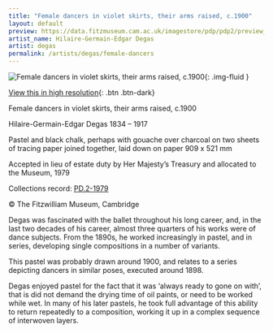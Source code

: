 ```yaml
---
title: "Female dancers in violet skirts, their arms raised, c.1900"
layout: default
preview: https://data.fitzmuseum.cam.ac.uk/imagestore/pdp/pdp2/preview_PD_2_1979.jpg
artist_name: Hilaire-Germain-Edgar Degas
artist: degas
permalink: /artists/degas/female-dancers
---
```


![Female dancers in violet skirts, their arms raised, c.1900](https://data.fitzmuseum.cam.ac.uk/imagestore/pdp/pdp2/PD_2_1979.jpg){: .img-fluid }

[View this in high resolution](https://data.fitzmuseum.cam.ac.uk/id/image/iiif/media-9844#?c=&m=&cv=){: .btn .btn-dark}

Female dancers in violet skirts, their arms raised, c.1900

Hilaire-Germain-Edgar Degas 1834 – 1917

Pastel and black chalk, perhaps with gouache over charcoal on two sheets of tracing paper joined together, laid down on paper 909 x 521 mm

Accepted in lieu of estate duty by Her Majesty’s Treasury and allocated to the Museum, 1979

Collections record: [PD.2-1979](https://data.fitzmuseum.cam.ac.uk/id/object/6298)

© The Fitzwilliam Museum, Cambridge

Degas was fascinated with the ballet throughout his long career, and, in the last two decades of his career, almost three quarters of his works were of dance subjects. From the 1890s, he worked increasingly in pastel, and in series, developing single compositions in a number of variants.

This pastel was probably drawn around 1900, and relates to a series depicting dancers in similar poses, executed around 1898.

Degas enjoyed pastel for the fact that it was ‘always ready to gone on with’, that is did not demand the drying time of oil paints, or need to be worked while wet. In many of his later pastels, he took full advantage of this ability to return repeatedly to a composition, working it up in a complex sequence of interwoven layers.
